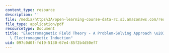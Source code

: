 ```yaml
---
content_type: resource
description: ''
file: /media/https%3A/open-learning-course-data-rc.s3.amazonaws.com/res-6-002-electromagnetic-field-theory-a-problem-solving-approach-spring-2008/097c0d0ffd19513067e485f2b4d50ef7_MITRES_6_002S08_chapter6.pdf
file_type: application/pdf
resourcetype: Document
title: "Electromagnetic Field Theory - A Problem-Solving Approach \u2013 Chapter 6:\
  \ Electromagnetic Induction"
uid: 097c0d0f-fd19-5130-67e4-85f2b4d50ef7
---
```

